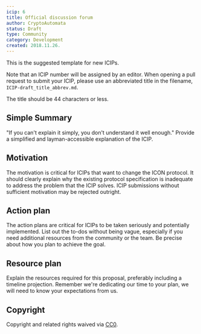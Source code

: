 ```yaml
---
icip: 6
title: Official discussion forum
author: CryptoAutomata
status: Draft
type: Community
category: Development
created: 2018.11.26.
---
```


This is the suggested template for new ICIPs.

Note that an ICIP number will be assigned by an editor. When opening a pull request to submit your ICIP, please use an abbreviated title in the filename, `ICIP-draft_title_abbrev.md`.

The title should be 44 characters or less.

## Simple Summary
"If you can't explain it simply, you don't understand it well enough." Provide a simplified and layman-accessible explanation of the ICIP.

## Motivation
The motivation is critical for ICIPs that want to change the ICON protocol. It should clearly explain why the existing protocol specification is inadequate to address the problem that the ICIP solves. ICIP submissions without sufficient motivation may be rejected outright.

## Action plan
The action plans are critical for ICIPs to be taken seriously and potentially implemented. List out the to-dos without being vague, especially if you need additional resources from the community or the team. Be precise about how you plan to achieve the goal.

## Resource plan
Explain the resources required for this proposal, preferably including a timeline projection. Remember we're dedicating our time to your plan, we will need to know your expectations from us.

## Copyright
Copyright and related rights waived via [CC0](https://creativecommons.org/publicdomain/zero/1.0/).



